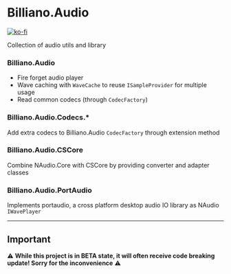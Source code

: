 ﻿# Billiano.Audio

[![ko-fi](https://img.shields.io/badge/Support_me_on-Ko--fi-red)](https://ko-fi.com/G2G1SRUJG)

Collection of audio utils and library

### Billiano.Audio

- Fire forget audio player
- Wave caching with `WaveCache` to reuse `ISampleProvider` for multiple usage
- Read common codecs (through `CodecFactory`)

### Billiano.Audio.Codecs.*

Add extra codecs to Billiano.Audio `CodecFactory` through extension method

### Billiano.Audio.CSCore
Combine NAudio.Core with CSCore by providing converter and adapter classes

### Billiano.Audio.PortAudio

Implements portaudio, a cross platform desktop audio IO library as NAudio `IWavePlayer`

---

## Important

⚠️ **While this project is in BETA state, it will often receive code breaking update! Sorry for the inconvenience** ⚠️